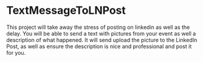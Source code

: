 # TextMessageToLNPost
This project will take away the stress of posting on linkedin as well as the delay. You will be able to send a text with pictures from your event as well a description of what happened. It will send upload the picture to the LinkedIn Post, as well as ensure the description is nice and professional and post it for you. 
